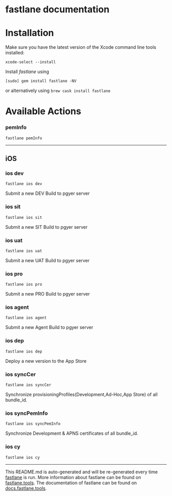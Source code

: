 fastlane documentation
================
# Installation

Make sure you have the latest version of the Xcode command line tools installed:

```
xcode-select --install
```

Install _fastlane_ using
```
[sudo] gem install fastlane -NV
```
or alternatively using `brew cask install fastlane`

# Available Actions
### pemInfo
```
fastlane pemInfo
```


----

## iOS
### ios dev
```
fastlane ios dev
```
Submit a new DEV Build to pgyer server
### ios sit
```
fastlane ios sit
```
Submit a new SIT Build to pgyer server
### ios uat
```
fastlane ios uat
```
Submit a new UAT Build to pgyer server
### ios pro
```
fastlane ios pro
```
Submit a new PRO Build to pgyer server
### ios agent
```
fastlane ios agent
```
Submit a new Agent Build to pgyer server
### ios dep
```
fastlane ios dep
```
Deploy a new version to the App Store
### ios syncCer
```
fastlane ios syncCer
```
Synchronize provisioningProfiles(Development,Ad-Hoc,App Store) of all bundle_id. 
### ios syncPemInfo
```
fastlane ios syncPemInfo
```
Synchronize Development & APNS certificates of all bundle_id. 
### ios cy
```
fastlane ios cy
```


----

This README.md is auto-generated and will be re-generated every time [fastlane](https://fastlane.tools) is run.
More information about fastlane can be found on [fastlane.tools](https://fastlane.tools).
The documentation of fastlane can be found on [docs.fastlane.tools](https://docs.fastlane.tools).
